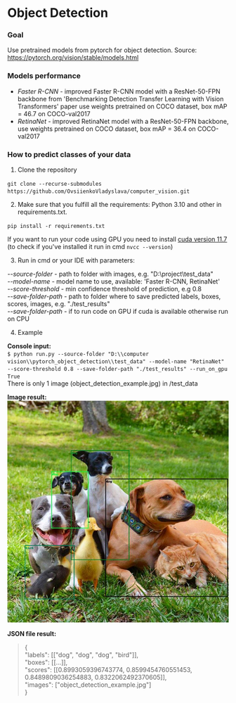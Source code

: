 # Object Detection
### Goal
Use pretrained models from pytorch for object detection.
Source: https://pytorch.org/vision/stable/models.html
### Models performance
- _Faster R-CNN_ - improved Faster R-CNN model with a ResNet-50-FPN backbone from 'Benchmarking Detection Transfer Learning with Vision Transformers' paper use weights pretrained on COCO dataset, box mAP = 46.7 on COCO-val2017
- _RetinaNet_ - improved RetinaNet model with a ResNet-50-FPN backbone, use weights pretrained on COCO dataset, box mAP = 36.4 on COCO-val2017

### How to predict classes of your data
1. Clone the repository
    
`git clone --recurse-submodules https://github.com/OvsiienkoVladyslava/computer_vision.git`  

2. Make sure that you fulfill all the requirements: Python 3.10 and other in requirements.txt.
 
`pip install -r requirements.txt`

If you want to run your code using GPU you need to install [cuda version 11.7](https://developer.nvidia.com/cuda-11-7-0-download-archive?target_os=Windows&target_arch=x86_64&target_version=11) (to check if you've installed it run in cmd `nvcc --version`)

3. Run in cmd or your IDE with parameters:  

_--source-folder_ - path to folder with images, e.g. "D:\\project\\test_data"<br />
_--model-name_ - model name to use, available: 'Faster R-CNN, RetinaNet'<br />
_--score-threshold_ - min confidence threshold of prediction, e.g 0.8<br />
_--save-folder-path_ - path to folder where to save predicted labels, boxes, scores, images, e.g. "./test_results"<br />
_--save-folder-path_ - if to run code on GPU if cuda is available otherwise run on CPU

4. Example

**Console input:** <br />
`$ python run.py --source-folder "D:\\computer vision\\pytorch_object_detection\\test_data" --model-name "RetinaNet" --score-threshold 0.8 --save-folder-path "./test_results" --run_on_gpu
True`<br />
There is only 1 image (object_detection_example.jpg) in /test_data 

**Image result:** <br />
![Detection result](..\README_images\object_detection_example.jpg)

**JSON file result:**<br />
>{ <br />
"labels": [["dog", "dog", "dog", "bird"]],<br />
"boxes": [[...]],<br />
"scores": [[0.8993059396743774, 0.8599454760551453, 0.8489809036254883, 0.8322062492370605]],<br />
"images": ["object_detection_example.jpg"] <br />
}